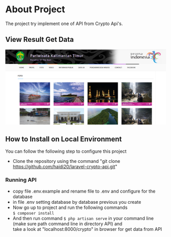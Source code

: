 # About Project

The project try implement one of API from Crypto Api's.

## View Result Get Data

![plot](https://github.com/haidi20/website-dinas-pariwisata/blob/master/public/images/par%20-%20images.png)

## How to Install on Local Environment

You can follow the following step to configure this project

-   Clone the repository using the command "git clone https://github.com/haidi20/laravel-crypto-api.git"

### Running API

-   copy file .env.example and rename file to .env and configure for the database
-   in file .env setting database by database previous you create
-   Now go up to project and run the following commands <br>
    `$ composer install` <br>
-   And then run command `$ php artisan serve` in your command line (make sure path command line in directory API) and <br> take a look at "localhost:8000/crypto" in browser for get data from API
